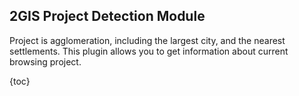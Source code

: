 ## 2GIS Project Detection Module

Project is agglomeration, including the largest city, and the nearest settlements.
This plugin allows you to get information about current browsing project.

{toc}

<!-- TODO: translation -->
<!-- translate whole file doc/ru/manual/dg-project-detector.md -->

